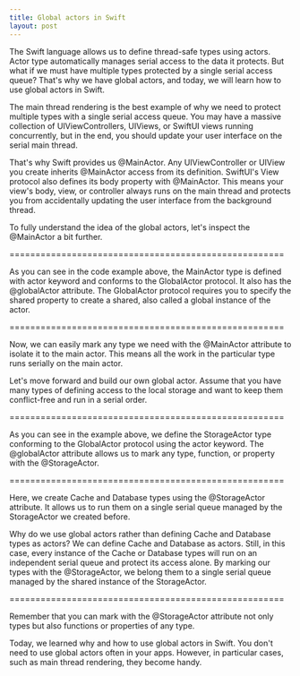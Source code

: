 ```yaml
---
title: Global actors in Swift
layout: post
---
```


The Swift language allows us to define thread-safe types using actors. Actor type automatically manages serial access to the data it protects. But what if we must have multiple types protected by a single serial access queue? That's why we have global actors, and today, we will learn how to use global actors in Swift.

The main thread rendering is the best example of why we need to protect multiple types with a single serial access queue. You may have a massive collection of UIViewControllers, UIViews, or SwiftUI views running concurrently, but in the end, you should update your user interface on the serial main thread. 

That's why Swift provides us @MainActor. Any UIViewController or UIView you create inherits @MainActor access from its definition. SwiftUI's View protocol also defines its body property with @MainActor. This means your view's body, view, or controller always runs on the main thread and protects you from accidentally updating the user interface from the background thread.

To fully understand the idea of the global actors, let's inspect the @MainActor a bit further.

=====================================================

As you can see in the code example above, the MainActor type is defined with actor keyword and conforms to the GlobalActor protocol. It also has the @globalActor attribute. The GlobalActor protocol requires you to specify the shared property to create a shared, also called a global instance of the actor. 

=====================================================

Now, we can easily mark any type we need with the @MainActor attribute to isolate it to the main actor. This means all the work in the particular type runs serially on the main actor.	

Let's move forward and build our own global actor. Assume that you have many types of defining access to the local storage and want to keep them conflict-free and run in a serial order.

=====================================================

As you can see in the example above, we define the StorageActor type conforming to the GlobalActor protocol using the actor keyword. The @globalActor attribute allows us to mark any type, function, or property with the @StorageActor.

=====================================================

Here, we create Сache and Database types using the @StorageActor attribute. It allows us to run them on a single serial queue managed by the StorageActor we created before. 

Why do we use global actors rather than defining Cache and Database types as actors? We can define Cache and Database as actors. Still, in this case, every instance of the Cache or Database types will run on an independent serial queue and protect its access alone. By marking our types with the @StorageActor, we belong them to a single serial queue managed by the shared instance of the StorageActor.

=====================================================

Remember that you can mark with the @StorageActor attribute not only types but also functions or properties of any type.

Today, we learned why and how to use global actors in Swift. You don't need to use global actors often in your apps. However, in particular cases, such as main thread rendering, they become handy.
